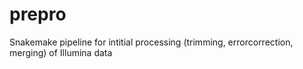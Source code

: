 # prepro
Snakemake pipeline for intitial processing (trimming, errorcorrection, merging) of Illumina data
